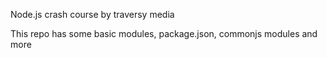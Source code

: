 Node.js crash course by traversy media

This repo has some basic modules, package.json, commonjs modules and more
